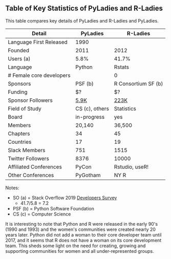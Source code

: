 

## Table of Key Statistics of PyLadies and R-Ladies
This table compares key details of PyLadies and R-Ladies and PyLadies.  

| Detail            | PyLadies     | R-Ladies | 
|-------------------|--------------|--------|
| Language First Released |   1990 |         | 1993           |
| Founded           | 2011         | 2012   |     
| Users (a)         | 5.8%         | 41.7%       | 
| Language          | Python            | Rstats       | 
| # Female core developers   |       | 0  |
| Sponsors          | PSF (b)      | R Consortium SF (b)          |  
| Funding           | $?           |  $?  | $?            
| Sponsor Followers |   [5.9K](https://twitter.com/RConsortium)| [223K](https://twitter.com/ThePSF)  |
| Field of Study    | CS (c), others    | Statistics     |
| Board             | in-progress          | yes           |
| Members           |   20,140 | 36,500           |
| Chapters          |  34     | 45               |
| Countries         | 17     | 19               |
| Slack Members     | 751    | 1515             |
| Twitter Followers | 8376   | 10000            |
| Affiliated Conferences  | PyCon            | Rstudio, useR! 
| Other Conferences | PyGotham | NY R |      |


Notes:  
- SO (a) = Stack Overflow 2019 [Developers Survey](https://insights.stackoverflow.com/survey/2019)
    - 41.7/5.8 = 7.2
- PSF (b) = Python Software Foundation
- CS (c) = Computer Science

It is interesting to note that Python and R were released in the early 90's (1990 and 1993) and the women's communities were created nearly 20 years later.  Python did not add a woman to their core developer team until 2017, and it seems that R does not have a woman on its core development team.  This sheds some light on the need for creating, growing and supporting communities for women and all under-represented groups.  
